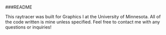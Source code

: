 ###README

This raytracer was built for Graphics I at the University of Minnesota. All of the code written is mine unless specified. Feel free to contact me with any questions or inquiries!